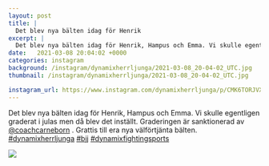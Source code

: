 ```yaml
---
layout: post
title: |
  Det blev nya bälten idag för Henrik
excerpt: |
  Det blev nya bälten idag för Henrik, Hampus och Emma. Vi skulle egentligen graderat i julas men då blev det inställt. Graderingen är sanktionerad av @coachcarneborn . Grattis till era  nya välförtjänta bälten.   
date:   2021-03-08 20:04:02 +0000
categories: instagram
background: /instagram/dynamixherrljunga/2021-03-08_20-04-02_UTC.jpg
thumbnail: /instagram/dynamixherrljunga/2021-03-08_20-04-02_UTC.jpg

instagram_url: https://www.instagram.com/dynamixherrljunga/p/CMK6TORJVXb
---
```

Det blev nya bälten idag för Henrik, Hampus och Emma. Vi skulle egentligen graderat i julas men då blev det inställt. Graderingen är sanktionerad av [@coachcarneborn](https://www.instagram.com/coachcarneborn/) . Grattis till era  nya välförtjänta bälten. [#dynamixherrljunga](https://www.instagram.com/explore/tags/dynamixherrljunga/) [#bjj](https://www.instagram.com/explore/tags/bjj/) [#dynamixfightingsports](https://www.instagram.com/explore/tags/dynamixfightingsports/)



<img src='{{ site.baseurl }}/instagram/dynamixherrljunga/2021-03-08_20-04-02_UTC.jpg' class='img-fluid' />
